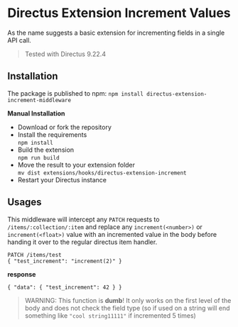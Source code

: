 # Directus Extension Increment Values

As the name suggests a basic extension for incrementing fields in a single API call.

> Tested with Directus 9.22.4

## Installation

The package is published to npm:
`npm install directus-extension-increment-middleware`

**Manual Installation**
- Download or fork the repository
- Install the requirements\
  `npm install`
- Build the extension\
  `npm run build`
- Move the result to your extension folder\
  `mv dist extensions/hooks/directus-extension-increment`
- Restart your Directus instance

## Usages

This middleware will intercept any `PATCH` requests to `/items/:collection/:item` and replace any `increment(<number>)` or `increment(<float>)` value with an incremented value in the body before handing it over to the regular directus item handler.

```
PATCH /items/test
{ "test_increment": "increment(2)" }
```
**response**
```
{ "data": { "test_increment": 42 } }
```

> WARNING: This function is **dumb**! It only works on the first level of the body and does not check the field type (so if used on a string will end something like `"cool string11111"` if incremented 5 times)